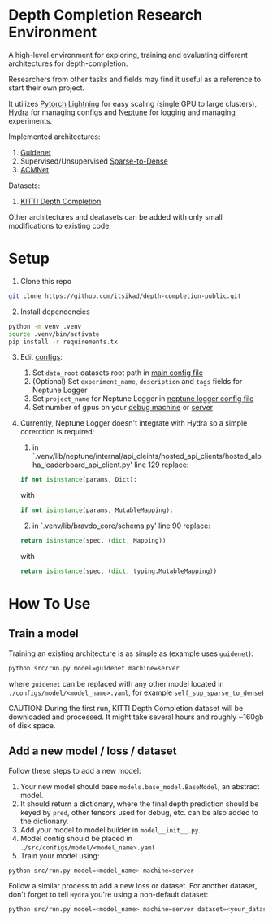 # Depth Completion Research Environment

A high-level environment for exploring, training and evaluating different architectures for depth-completion. 

Researchers from other tasks and fields may find it useful as a reference to start their own project.

It utilizes [Pytorch Lightning](https://pytorch-lightning.readthedocs.io/en/stable/) for easy scaling (single GPU to large clusters), [Hydra](https://hydra.cc/docs/intro/) for managing configs and [Neptune](https://neptune.ai/) for logging and managing experiments.

Implemented architectures:
1. [Guidenet](https://github.com/kakaxi314)
2. Supervised/Unsupervised [Sparse-to-Dense](https://github.com/fangchangma/self-supervised-depth-completion)
3. [ACMNet](https://github.com/sshan-zhao/ACMNet)

Datasets:
1. [KITTI Depth Completion](http://www.cvlibs.net/datasets/kitti/eval_depth.php?benchmark=depth_completion)

Other architectures and deatasets can be added with only small modifications to existing code.

# Setup
1. Clone this repo
```bash
git clone https://github.com/itsikad/depth-completion-public.git
```

2. Install dependencies
```bash
python -m venv .venv
source .venv/bin/activate
pip install -r requirements.tx
```

3. Edit [configs](./configs/):
    1. Set `data_root` datasets root path in [main config file](./configs/config.yaml)
    2. (Optional) Set `experiment_name`, `description` and `tags` fields for Neptune Logger
    3. Set `project_name` for Neptune Logger in [neptune logger config file](./configs/logger/neptune.yaml)
    4. Set number of gpus on your [debug machine](configs/machine/debug.yaml) or [server](configs/machine/server.yaml)

4. Currently, Neptune Logger doesn't integrate with Hydra so a simple corerction is required:
    1. in `.venv/lib/neptune/internal/api_cleints/hosted_api_clients/hosted_alpha_leaderboard_api_client.py' line 129 replace:
    ```python
    if not isinstance(params, Dict):
    ```
    with
    ```python
    if not isinstance(params, MutableMapping):
    ```

    2. in `.venv/lib/bravdo_core/schema.py' line 90 replace:
    ```python
    return isinstance(spec, (dict, Mapping))
    ```
    with
    ```python
    return isinstance(spec, (dict, typing.MutableMapping))
    ```

# How To Use

## Train a model
Training an existing architecture is as simple as (example uses `guidenet`):

```bash
python src/run.py model=guidenet machine=server
```

where `guidenet` can be replaced with any other model located in `./configs/model/<model_name>.yaml`, for example `self_sup_sparse_to_dense`)

CAUTION: During the first run, KITTI Depth Completion dataset will be downloaded and processed. It might take several hours and roughly ~160gb of disk space.

## Add a new model / loss / dataset

Follow these steps to add a new model:

1. Your new model should base `models.base_model.BaseModel`, an abstract model.
2. It should return a dictionary, where the final depth prediction should be keyed by `pred`, other tensors used for debug, etc. can be also added to the dictionary.
3. Add your model to model builder in `model__init__.py`.
4. Model config should be placed in `./src/configs/model/<model_name>.yaml`
5. Train your model using:

```bash
python src/run.py model=<model_name> machine=server
```

Follow a similar process to add a new loss or dataset. For another dataset, don't forget to tell `Hydra` you're using a non-default dataset:

```bash
python src/run.py model=<model_name> machine=server dataset=<your_dataset>
```
